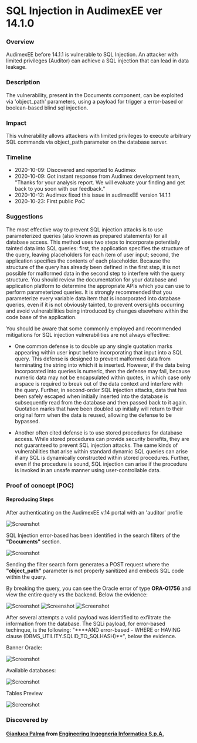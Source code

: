 # SQL Injection in AudimexEE ver 14.1.0

### Overview
AudimexEE before 14.1.1 is vulnerable to SQL Injection. An attacker with limited privileges (Auditor) can achieve a SQL injection that can lead in data leakage.

### Description
The vulnerability, present in the Documents component, can be exploited via 'object_path' parameters, using a payload for trigger a error-based or boolean-based blind sql injection.

### Impact
This vulnerability allows attackers with limited privileges to execute arbitrary SQL commands via object_path parameter on the database server.

### Timeline
- 2020-10-09: Discovered and reported to Audimex
- 2020-10-09: Got instant response from Audimex development team, "Thanks for your analysis report. We will evaluate your finding and get back to you soon with our feedback."
- 2020-10-12: Audimex fixed this issue in audimexEE version 14.1.1
- 2020-10-23: First public PoC

### Suggestions

The most effective way to prevent SQL injection attacks is to use parameterized queries (also known as prepared statements) for all database access. This method uses two steps to incorporate potentially tainted data into SQL queries: first, the application specifies the structure of the query, leaving placeholders for each item of user input; second, the application specifies the contents of each placeholder. Because the structure of the query has already been defined in the first step, it is not possible for malformed data in the second step to interfere with the query structure. You should review the documentation for your database and application platform to determine the appropriate APIs which you can use to perform parameterized queries. It is strongly recommended that you parameterize every variable data item that is incorporated into database queries, even if it is not obviously tainted, to prevent oversights occurring and avoid vulnerabilities being introduced by changes elsewhere within the code base of the application.

You should be aware that some commonly employed and recommended mitigations for SQL injection vulnerabilities are not always effective:

- One common defense is to double up any single quotation marks appearing within user input before incorporating that input into a SQL query. This defense is designed to prevent malformed data from terminating the string into which it is inserted. However, if the data being incorporated into queries is numeric, then the defense may fail, because numeric data may not be encapsulated within quotes, in which case only a space is required to break out of the data context and interfere with the query. Further, in second-order SQL injection attacks, data that has been safely escaped when initially inserted into the database is subsequently read from the database and then passed back to it again. Quotation marks that have been doubled up initially will return to their original form when the data is reused, allowing the defense to be bypassed.

- Another often cited defense is to use stored procedures for database access. While stored procedures can provide security benefits, they are not guaranteed to prevent SQL injection attacks. The same kinds of vulnerabilities that arise within standard dynamic SQL queries can arise if any SQL is dynamically constructed within stored procedures. Further, even if the procedure is sound, SQL injection can arise if the procedure is invoked in an unsafe manner using user-controllable data.

### Proof of concept (POC)
#### Reproducing Steps

After authenticating on the AudimexEE v.14 portal with an 'auditor' profile

![Screenshot](audimex.jpg)


SQL Injection error-based has been identified in the search filters of the **"Documents"** section. 

![Screenshot](documents.jpg)

Sending the filter search form generates a POST request where the **"object_path"** parameter is not properly sanitized and embeds SQL code within the query.

By breaking the query, you can see the Oracle error of type **ORA-01756** and view the entire query vs the backend.
Below the evidence:

![Screenshot](request1.jpg)
![Screenshot](request1-a.jpg)
![Screenshot](response.jpg)
 
After several attempts a valid payload was identified to exfiltrate the information from the database.
The SQLi payload, for error-based techinque, is the following: "****AND error-based - WHERE or HAVING clause (DBMS_UTILITY.SQLID_TO_SQLHASH)**", below the evidence.

Banner Oracle:

![Screenshot](Oraclebanner.jpg)

Available databases:

![Screenshot](databases.jpg) 

Tables Preview

![Screenshot](tables.jpg)

### Discovered by

#### [Gianluca Palma](https://www.linkedin.com/in/piuppi/) from [Engineering Ingegneria Informatica S.p.A.](https://www.eng.it)
